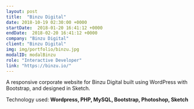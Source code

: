 ```yaml
---
layout: post
title:  "Binzu Digital"
date: 2018-10-19 02:30:00 +0000
startDate:  2018-01-20 16:41:12 +0000
endDate:  2018-02-20 16:41:12 +0000
company: "Binzu Digital"
client: "Binzu Digital"
img: img/portfolio/binzu.jpg
modalID: modalBinzu
role: "Interactive Developer"
link: "https://binzu.io/"
---
```

A responsive corporate website for Binzu Digital built using WordPress with Bootstrap, and designed in Sketch.

Technology used: **Wordpress, PHP, MySQL, Bootstrap, Photoshop, Sketch**
